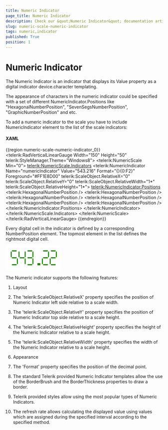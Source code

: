 ```yaml
---
title: Numeric Indicator
page_title: Numeric Indicator
description: Check our &quot;Numeric Indicator&quot; documentation article for the RadGauge WPF control.
slug: numeric-scale-numeric-indicator
tags: numeric,indicator
published: True
position: 1
---
```


# Numeric Indicator

The Numeric Indicator is an indicator that displays its Value property as a digital indicator device.character templating.

The appearance of characters in the numeric indicator could be specified with a set of different NumericIndicator.Positions like "HexagonalNumberPosition", "SevenSegsNumberPosition", "GraphicNumberPosition" and etc.

To add a numeric indicator to the scale you have to include NumericIndicator element to the list of the scale indicators:

#### __XAML__
{{region numeric-scale-numeric-indicator_0}}
	<telerik:RadVerticalLinearGauge Width="150" Height="50" telerik:StyleManager.Theme="Windows8">
	    <telerik:NumericScale Min="0">
	        <telerik:NumericScale.Indicators>
	            <telerik:NumericIndicator Name="numericIndicator" Value="543.216" 
	                    Format="{}{0:F2}"
	                    Foreground="#FF1E8D00"
	                    telerik:ScaleObject.RelativeX="0"
	                    telerik:ScaleObject.RelativeY="0"
	                    telerik:ScaleObject.RelativeWidth="1*" 
	                    telerik:ScaleObject.RelativeHeight="1*">
	                <telerik:NumericIndicator.Positions>
	                    <telerik:HexagonalNumberPosition />
	                    <telerik:HexagonalNumberPosition />
	                    <telerik:HexagonalNumberPosition />
	                    <telerik:HexagonalNumberPosition />
	                    <telerik:HexagonalNumberPosition />
	                    <telerik:HexagonalNumberPosition />
	                </telerik:NumericIndicator.Positions>
	            </telerik:NumericIndicator>
	        </telerik:NumericScale.Indicators>
	    </telerik:NumericScale>
	</telerik:RadVerticalLinearGauge>
{{endregion}}

Every digital cell in the indicator is defined by a corresponding NumberPosition element. The topmost element in the list defines the rightmost digital cell.

![](images/NumericIndicator.png)

The Numeric indicator supports the following features:

1. Layout 

2. The 'telerik:ScaleObject.RelativeX' property specifies the position of Numeric Indicator left side relative to a scale width.

3. The 'telerik:ScaleObject.RelativeY' property specifies the position of Numeric Indicator top side relative to a scale height.

4. The 'telerik:ScaleObject.RelativeHeight' property specifies the height of the Numeric Indicator relative to a scale height.

5. The 'telerik:ScaleObject.RelativeWidth' property specifies the width of the Numeric Indicator relative to a scale height.

6. Appearance 

7. The 'Format' property specifies the position of the decimal point.

8. The standard Telerik provided Numeric Indicator templates allow the use of the BorderBrush and the BorderThickness properties to draw a border.

9. Telerik provided styles allow using the most popular types of Numeric Indicators.

10. The refresh rate allows calculating the displayed value using values which are assigned during the specified interval according to the specified method.
